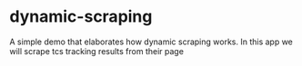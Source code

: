 # dynamic-scraping
A simple demo that elaborates how dynamic scraping works. In this app we will scrape tcs tracking results from their page
